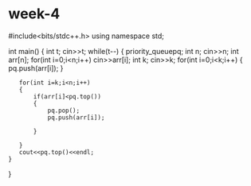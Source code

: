 # week-4
#include<bits/stdc++.h>
using namespace std;

int main()
{
    int t;
    cin>>t;
    while(t--)
    {
        priority_queue<int>pq;
        int n;
        cin>>n;
        int arr[n];
        for(int i=0;i<n;i++)
        cin>>arr[i];
       int k;
       cin>>k;
       for(int i=0;i<k;i++)
       {
           pq.push(arr[i]);
       }


       for(int i=k;i<n;i++)
       {
           if(arr[i]<pq.top())
           {
               pq.pop();
               pq.push(arr[i]);

           }

       }
       cout<<pq.top()<<endl;
    }
}
